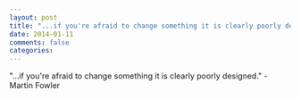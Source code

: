 ```yaml
---
layout: post
title: "...if you're afraid to change something it is clearly poorly designed."
date: 2014-01-11
comments: false
categories: 
---
```


<span class='quote'>"...if you're afraid to change something it is clearly poorly designed."</span>
<span class='by'>- Martin Fowler</span>
